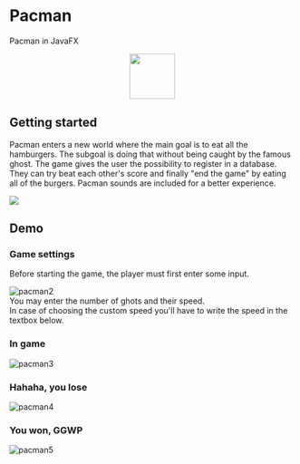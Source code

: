 # Pacman
Pacman in JavaFX  

<p align="center">
<img src="https://user-images.githubusercontent.com/37831510/54670755-0904c680-4afd-11e9-91b5-8cf114b6e241.jpg" width="80" height="80" />
</p>

## Getting started
Pacman enters a new world where the main goal is to eat all the hamburgers. 
The subgoal is doing that without being caught by the famous ghost. 
The game gives the user the possibility to register in a database.
They can try beat each other's score and finally "end the game" by eating all of the burgers.
Pacman sounds are included for a better experience.

<img src="https://user-images.githubusercontent.com/37831510/54670544-8aa82480-4afc-11e9-8d60-0dffa9ae7727.png"/>

## Demo
### Game settings
Before starting the game, the player must first enter some input.  

![pacman2](https://user-images.githubusercontent.com/37831510/54672036-db6d4c80-4aff-11e9-8c8c-056b791ea817.gif)  
You may enter the number of ghots and their speed.  
In case of choosing the custom speed you'll have to write the speed in the textbox below.  

### In game
![pacman3](https://user-images.githubusercontent.com/37831510/54673584-36ed0980-4b03-11e9-904a-4eb5b0fcdc4f.gif)  

### Hahaha, you lose
![pacman4](https://user-images.githubusercontent.com/37831510/54674058-49b40e00-4b04-11e9-8936-b361101b6202.png)  

### You won, GGWP
![pacman5](https://user-images.githubusercontent.com/37831510/54674680-9fd58100-4b05-11e9-8b61-32dfb8a8f744.gif)
